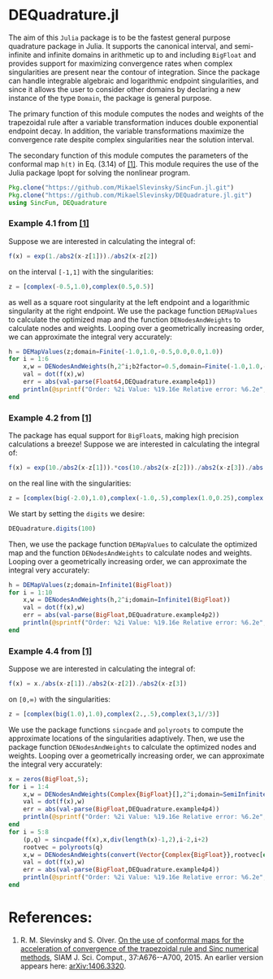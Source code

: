 # DEQuadrature.jl

The aim of this `Julia` package is to be the fastest general purpose quadrature package in Julia.
It supports the canonical interval, and semi-infinite and infinite domains in arithmetic up to
and including `BigFloat` and provides support for maximizing convergence rates when complex
singularities are present near the contour of integration. Since the package can handle integrable
algebraic and logarithmic endpoint singularities, and since it allows the user to consider other
domains by declaring a new instance of the type `Domain`, the package is general purpose.

The primary function of this module computes the nodes and weights
of the trapezoidal rule after a variable transformation induces
double exponential endpoint decay. In addition, the variable transformations
maximize the convergence rate despite complex singularities near the solution interval.

The secondary function of this module computes the parameters of the
conformal map `h(t)` in Eq. (3.14) of <a href="http://dx.doi.org/10.1137/140978363">[1]</a>.
This module requires the use of the Julia package Ipopt for solving the nonlinear program.

```julia
Pkg.clone("https://github.com/MikaelSlevinsky/SincFun.jl.git")
Pkg.clone("https://github.com/MikaelSlevinsky/DEQuadrature.jl.git")
using SincFun, DEQuadrature
```

### Example 4.1 from <a href="http://dx.doi.org/10.1137/140978363">[1]</a>

Suppose we are interested in calculating the integral of:

```julia
f(x) = exp(1./abs2(x-z[1]))./abs2(x-z[2])
```

on the interval `[-1,1]` with the singularities:

```julia
z = [complex(-0.5,1.0),complex(0.5,0.5)]
```

as well as a square root singularity at the left endpoint and a logarithmic singularity at the right endpoint. We use the package function `DEMapValues` to calculate the optimized map and the function `DENodesAndWeights` to calculate nodes and weights. Looping over a geometrically increasing order, we can approximate the integral very accurately:

```julia
h = DEMapValues(z;domain=Finite(-1.0,1.0,-0.5,0.0,0.0,1.0))
for i = 1:6
	x,w = DENodesAndWeights(h,2^i;b2factor=0.5,domain=Finite(-1.0,1.0,-0.5,0.0,0.0,1.0))
	val = dot(f(x),w)
	err = abs(val-parse(Float64,DEQuadrature.example4p1))
	println(@sprintf("Order: %2i Value: %19.16e Relative error: %6.2e",i,val,err))
end
```

### Example 4.2 from <a href="http://dx.doi.org/10.1137/140978363">[1]</a>

The package has equal support for `BigFloat`s, making high precision calculations a breeze! Suppose we are interested in calculating the integral of:

```julia
f(x) = exp(10./abs2(x-z[1])).*cos(10./abs2(x-z[2]))./abs2(x-z[3])./abs(x-z[4])
```

on the real line with the singularities:

```julia
z = [complex(big(-2.0),1.0),complex(-1.0,.5),complex(1.0,0.25),complex(2.0,1.0)]
```

We start by setting the `digits` we desire:

```julia
DEQuadrature.digits(100)
```

Then, we use the package function `DEMapValues` to calculate the optimized map and the function `DENodesAndWeights` to calculate nodes and weights. Looping over a geometrically increasing order, we can approximate the integral very accurately:

```julia
h = DEMapValues(z;domain=Infinite1(BigFloat))
for i = 1:10
	x,w = DENodesAndWeights(h,2^i;domain=Infinite1(BigFloat))
	val = dot(f(x),w)
	err = abs(val-parse(BigFloat,DEQuadrature.example4p2))
	println(@sprintf("Order: %2i Value: %19.16e Relative error: %6.2e",i,val,err))
end
```

### Example 4.4 from <a href="http://dx.doi.org/10.1137/140978363">[1]</a>

Suppose we are interested in calculating the integral of:

```julia
f(x) = x./abs(x-z[1])./abs2(x-z[2])./abs2(x-z[3])
```

on `[0,∞)` with the singularities:

```julia
z = [complex(big(1.0),1.0),complex(2.,.5),complex(3,1//3)]
```

We use the package functions `sincpade` and `polyroots` to compute the approximate locations of the singularities adaptively. Then, we use the package function `DENodesAndWeights` to calculate the optimized nodes and weights. Looping over a geometrically increasing order, we can approximate the integral very accurately:

```julia
x = zeros(BigFloat,5);
for i = 1:4
	x,w = DENodesAndWeights(Complex{BigFloat}[],2^i;domain=SemiInfinite2(BigFloat))
	val = dot(f(x),w)
	err = abs(val-parse(BigFloat,DEQuadrature.example4p4))
	println(@sprintf("Order: %2i Value: %19.16e Relative error: %6.2e",i,val,err))
end
for i = 5:8
	(p,q) = sincpade(f(x),x,div(length(x)-1,2),i-2,i+2)
	rootvec = polyroots(q)
	x,w = DENodesAndWeights(convert(Vector{Complex{BigFloat}},rootvec[end-4:2:end]),2^i;domain=SemiInfinite2(BigFloat),Hint=25)
	val = dot(f(x),w)
	err = abs(val-parse(BigFloat,DEQuadrature.example4p4))
	println(@sprintf("Order: %2i Value: %19.16e Relative error: %6.2e",i,val,err))
end
```


# References:


   1.	R. M. Slevinsky and S. Olver. <a href="http://dx.doi.org/10.1137/140978363">On the use of conformal maps
		for the acceleration of convergence of the trapezoidal rule
		and Sinc numerical methods</a>, SIAM J. Sci. Comput., 37:A676--A700, 2015.
    An earlier version appears here: <a href="http://arxiv.org/abs/1406.3320"> arXiv:1406.3320</a>.
